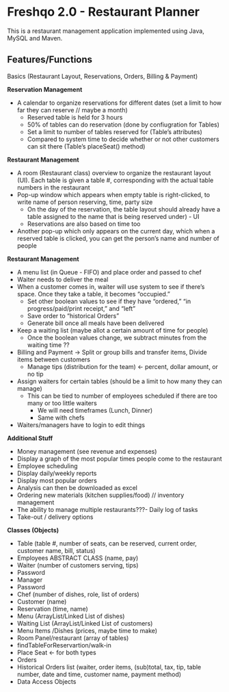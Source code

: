 # Freshqo 2.0 - Restaurant Planner
This is a restaurant management application implemented using Java, MySQL and Maven.

## Features/Functions

Basics (Restaurant Layout, Reservations, Orders, Billing & Payment)

**Reservation Management**
- A calendar to organize reservations for different dates (set a limit to how far they can reserve // maybe a month)
    - Reserved table is held for 3 hours
    - 50% of tables can do reservation (done by confiugration for Tables)
    - Set a limit to number of tables reserved for (Table’s attributes)
    - Compared to system time to decide whether or not other customers can sit there (Table’s placeSeat() method)

**Restaurant Management**
- A room (Restaurant class) overview to organize the restaurant layout (UI). Each table is given a table #, corresponding with the actual table numbers in the restaurant
- Pop-up window which appears when empty table is right-clicked, to write name of person reserving, time, party size
    - On the day of the reservation, the table layout should already have a table assigned to the name that is being reserved under) - UI
    - Reservations are also based on time too
- Another pop-up which only appears on the current day, which when a reserved table is clicked, you can get the person’s name and number of people

**Restaurant Management**
- A menu list (in Queue - FIFO) and place order and passed to chef
- Waiter needs to deliver the meal
- When a customer comes in, waiter will use system to see if there’s space. Once they take a table, it becomes “occupied.”
    - Set other boolean values to see if they have “ordered,” “in progress/paid/print receipt,” and “left”
    - Save order to “historical Orders”
    - Generate bill once all meals have been delivered
- Keep a waiting list (maybe allot a certain amount of time for people)
    - Once the boolean values change, we subtract minutes from the waiting time ??
- Billing and Payment → Split or group bills and transfer items, Divide items between customers
    - Manage tips (distribution for the team) ← percent, dollar amount, or no tip
- Assign waiters for certain tables (should be a limit to how many they can manage)
    - This can be tied to number of employees scheduled if there are too many or too little waiters
        - We will need timeframes (Lunch, Dinner)
        - Same with chefs
- Waiters/managers have to login to edit things

**Additional Stuff**
- Money management (see revenue and expenses)
- Display a graph of the most popular times people come to the restaurant
- Employee scheduling
- Display daily/weekly reports
- Display most popular orders
- Analysis can then be downloaded as excel
- Ordering new materials (kitchen supplies/food) // inventory management
- The ability to manage multiple restaurants???- Daily log of tasks
- Take-out / delivery options

**Classes (Objects)**
- Table (table #, number of seats, can be reserved, current order, customer name, bill, status)
- Employees ABSTRACT CLASS (name, pay)
- Waiter (number of customers serving, tips)
- Password
- Manager
- Password
- Chef (number of dishes, role, list of orders)
- Customer (name)
- Reservation (time, name)
- Menu (ArrayList/Linked List of dishes)
- Waiting List (ArrayList/Linked List of customers)
- Menu Items /Dishes (prices, maybe time to make)
- Room Panel/restaurant (array of tables)
- findTableForReservartion/walk-in
- Place Seat ← for both types
- Orders
- Historical Orders list (waiter, order items, (sub)total, tax,  tip, table number, date and time, customer name, payment method)
- Data Access Objects











